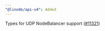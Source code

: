 ```yaml
---
"@linode/api-v4": Added
---
```


Types for UDP NodeBalancer support ([#11321](https://github.com/linode/manager/pull/11321))
